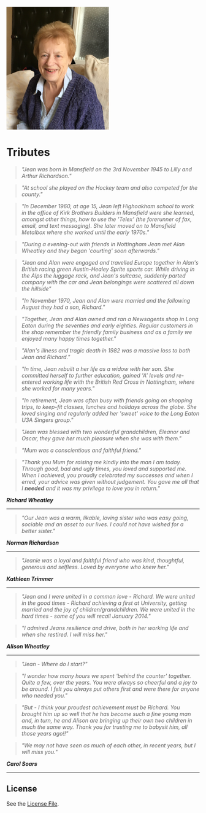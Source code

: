 ![Jean](./jean.png)

# Tributes

>_"Jean was born in Mansfield on the 3rd November 1945 to Lilly and Arthur Richardson."_

>_"At school she played on the Hockey team and also competed for the county."_

>_"In December 1960, at age 15, Jean left Highoakham school to work in the office of Kirk Brothers Builders in Mansfield were she learned, amongst other things, how to use the 'Telex' (the forerunner of fax, email, and text messaging). She later moved on to Mansfield Metalbox where she worked until the early 1970s."_

>_"During a evening-out with friends in Nottingham Jean met Alan Wheatley and they began 'courting' soon afterwards."_ 

>_"Jean and Alan were engaged and travelled Europe together in Alan's British racing green Austin-Healey Sprite sports car. While driving in the Alps the luggage rack, and Jean's suitcase, suddenly parted company with the car and Jean belongings were scattered all down the hillside"_

>_"In November 1970, Jean and Alan were married and the following August they had a son, Richard."_

>_"Together, Jean and Alan owned and ran a Newsagents shop in Long Eaton during the seventies and early eighties. Regular customers in the shop remember the friendly family business and as a family we enjoyed many happy times together."_

>_"Alan's illness and tragic death in 1982 was a massive loss to both Jean and Richard."_

>_"In time, Jean rebuilt a her life as a widow with her son. She committed herself to further education, gained 'A' levels and re-entered working life with the British Red Cross in Nottingham, where she worked for many years."_

>_"In retirement, Jean was often busy with friends going on shopping trips, to keep-fit classes, lunches  and holidays across the globe. She loved singing and regularly added her 'sweet' voice to the Long Eaton U3A Singers group."_ 

>_"Jean was blessed with two wonderful grandchildren, Eleanor and Oscar, they gave her much pleasure when she was with them."_

>_"Mum was a conscientious and faithful friend."_

>_"Thank you Mum for raising me kindly into the man I am today. Through good, bad and ugly times, you loved and supported me. When I achieved, you proudly celebrated my successes and when I erred, your advice was given without judgement. You gave me all that I **needed** and it was my privilege to love you in return."_

**_Richard Wheatley_**

---

>_"Our Jean was a warm, likable, loving sister who was easy going, sociable and an asset to our lives. I could not have wished for a better sister."_

**_Norman Richardson_**

---

>_"Jeanie was a loyal and faithful friend who was kind, thoughtful, generous and selfless. Loved by everyone who knew her."_

**_Kathleen Trimmer_**

---

>_"Jean and I were united in a common love - Richard. We were united in the good times - Richard achieving a first at University, getting married and the joy of children/grandchildren. We were united in the hard times - some of you will recall January 2014."_

>_"I admired Jeans resilience and drive, both in her working life and when she restired. I will miss her."_

**_Alison Wheatley_**

---

>_"Jean - Where do I start?"_

>_"I wonder how many hours we spent 'behind the counter' together.  Quite a few, over the years.  You were always so cheerful and a joy to be around.  I felt you always put others first and were there for anyone who needed you."_

>_"But - I think your proudest achievement must be Richard.  You brought him up so well that he has become such a fine young man and, in turn, he and Alison are bringing up their own two children in much the same way.  Thank you for trusting me to babysit him, all those years ago!!"_

>_"We may not have seen as much of each other, in recent years, but I will miss you."_

**_Carol Soars_**

---

## License
See the [License File](./LICENSE.md).
